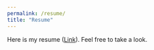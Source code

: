 ```yaml
---
permalink: /resume/
title: "Resume"
---
```


Here is my resume ([Link](/files/Resume_LiSun_new.pdf)). Feel free to take a look.
